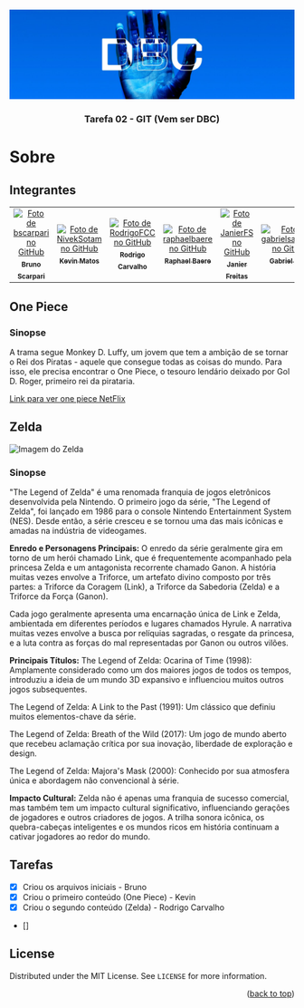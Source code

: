<a name="readme-top"></a>

<!-- PROJECT LOGO -->
<br />
<div align="center">
  <a href="https://github.com/othneildrew/Best-README-Template">
    <img src="images/banner.jpg" alt="Logo">
  </a>

  <h3 align="center">Tarefa 02 - GIT (Vem ser DBC)</h3>
</div>




# Sobre

## Integrantes
  
  <table>
    <tr>
      <td align="center">
        <a href="https://github.com/bscarpari">
          <img src="https://avatars.githubusercontent.com/u/53575457?v=4" width="100px;" alt="Foto de bscarpari no GitHub"/><br>
          <sub>
            <b>Bruno Scarpari</b>
          </sub>
        </a>
      </td>
      <td align="center">
        <a href="https://github.com/NivekSotam">
          <img src="https://avatars.githubusercontent.com/u/91156133?v=4" width="100px;" alt="Foto de NivekSotam no GitHub"/><br>
          <sub>
            <b>Kevin Matos</b>
          </sub>
        </a>
      </td>
      <td align="center">
        <a href="https://github.com/RodrigoFCC">
          <img src="https://avatars.githubusercontent.com/u/48099828?v=4" width="100px;" alt="Foto de RodrigoFCC no GitHub"/><br>
          <sub>
            <b>Rodrigo Carvalho</b>
          </sub>
        </a>
      </td>
      <td align="center">
        <a href="https://github.com/raphaelbaere">
          <img src="https://avatars.githubusercontent.com/u/72669481?v=4" width="100px;" alt="Foto de raphaelbaere no GitHub"/><br>
          <sub>
            <b>Raphael Baere</b>
          </sub>
        </a>
      </td>
      <td align="center">
        <a href="https://github.com/JanierFS">
          <img src="https://avatars.githubusercontent.com/u/153662919?v=4" width="100px;" alt="Foto de JanierFS no GitHub"/><br>
          <sub>
            <b>Janier Freitas</b>
          </sub>
        </a>
      </td>
      <td align="center">
        <a href="http://github.com/gabrielsalesdev">
          <img src="https://avatars.githubusercontent.com/u/115078106?v=4" width="100px;" alt="Foto de gabrielsalesdev no GitHub"/><br>
          <sub>
            <b>Gabriel Sales</b>
          </sub>
        </a>
      </td>
    </tr>
  </table>

## One Piece

### Sinopse

A trama segue Monkey D. Luffy, um jovem que tem a ambição de se tornar o Rei dos Piratas - aquele que consegue todas as coisas do mundo. Para isso, ele precisa encontrar o One Piece, o tesouro lendário deixado por Gol D. Roger, primeiro rei da pirataria.

[Link para ver one piece NetFlix](https://www.netflix.com/watch/80107105?trackId=255824129)

## Zelda

 <img src="https://www.fdcomunicacao.com.br/wp-content/uploads/2020/10/link_Easy-Resize.com_.jpg" alt="Imagem do Zelda" >

### Sinopse

"The Legend of Zelda" é uma renomada franquia de jogos eletrônicos desenvolvida pela Nintendo. O primeiro jogo da série, "The Legend of Zelda", foi lançado em 1986 para o console Nintendo Entertainment System (NES). Desde então, a série cresceu e se tornou uma das mais icônicas e amadas na indústria de videogames.

**Enredo e Personagens Principais:**
O enredo da série geralmente gira em torno de um herói chamado Link, que é frequentemente acompanhado pela princesa Zelda e um antagonista recorrente chamado Ganon. A história muitas vezes envolve a Triforce, um artefato divino composto por três partes: a Triforce da Coragem (Link), a Triforce da Sabedoria (Zelda) e a Triforce da Força (Ganon).

Cada jogo geralmente apresenta uma encarnação única de Link e Zelda, ambientada em diferentes períodos e lugares chamados Hyrule. A narrativa muitas vezes envolve a busca por relíquias sagradas, o resgate da princesa, e a luta contra as forças do mal representadas por Ganon ou outros vilões.

**Principais Títulos:**
The Legend of Zelda: Ocarina of Time (1998): Amplamente considerado como um dos maiores jogos de todos os tempos, introduziu a ideia de um mundo 3D expansivo e influenciou muitos outros jogos subsequentes.

The Legend of Zelda: A Link to the Past (1991): Um clássico que definiu muitos elementos-chave da série.

The Legend of Zelda: Breath of the Wild (2017): Um jogo de mundo aberto que recebeu aclamação crítica por sua inovação, liberdade de exploração e design.

The Legend of Zelda: Majora's Mask (2000): Conhecido por sua atmosfera única e abordagem não convencional à série.

**Impacto Cultural:**
Zelda não é apenas uma franquia de sucesso comercial, mas também tem um impacto cultural significativo, influenciando gerações de jogadores e outros criadores de jogos. A trilha sonora icônica, os quebra-cabeças inteligentes e os mundos ricos em história continuam a cativar jogadores ao redor do mundo.

## Tarefas

- [x] Criou os arquivos iniciais -  Bruno 
- [x] Criou o primeiro conteúdo (One Piece) - Kevin
- [x] Criou o segundo conteúdo (Zelda) - Rodrigo Carvalho
- [] 


## License

Distributed under the MIT License. See `LICENSE` for more information.

<p align="right">(<a href="#readme-top">back to top</a>)</p>
